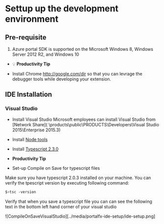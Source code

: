 # Settup up the development environment

## Pre-requisite

1. Azure portal SDK is supported on the Microsoft Windows 8, Windows Server 2012 R2, and Windows 10

* :bulb: **Productivity Tip**

* Install Chrome http://google.com/dir so that you can levrage the debugger tools while developing your extension.

## IDE Installation

### **Visual Studio**

* Install Visual Studio
    Microsoft employees can install Visual Studio from [Network Share]( \\products\public\PRODUCTS\Developers\Visual Studio 2015\Enterprise 2015.3)

* Install [Node tools](https://github.com/Microsoft/nodejstools#readme)

* Install [Typescript 2.3.0](https://marketplace.visualstudio.com/items?itemName=TypeScriptTeam.TypeScript203forVisualStudio2015)

* **Productivity Tip**

* Set-up Compile on Save for typescript files

Make sure you have typescript 2.0.3 installed on your machine. You can verify the tpescript version by executing following command:

```bash
$>tsc -version
```

Verify that when you save a typescript file you can can see the following text in the bottom left hand corner of your visual studio

![CompileOnSaveVisualStudio][../media/portalfx-ide-setup/ide-setup.png]

